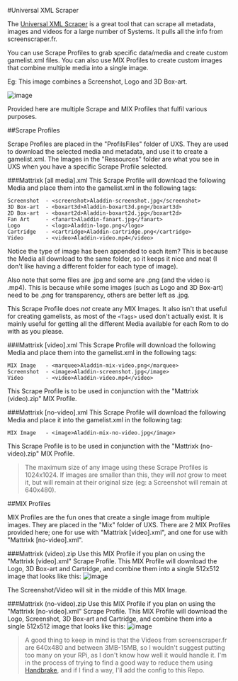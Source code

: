 #Universal XML Scraper

The [Universal XML Scraper](https://github.com/Universal-Rom-Tools/Universal-XML-Scraper) is a great tool that can scrape all metadata, images and videos for a large number of Systems. It pulls all the info from screenscraper.fr.

You can use Scrape Profiles to grab specific data/media and create custom gamelist.xml files. You can also use MIX Profiles to create custom images that combine multiple media into a single image.

Eg: This image combines a Screenshot, Logo and 3D Box-art.

![image](#)

Provided here are multiple Scrape and MIX Profiles that fulfil various purposes.

##Scrape Profiles

Scrape Profiles are placed in the "ProfilsFiles" folder of UXS. They are used to download the selected media and metadata, and use it to create a gamelist.xml. The Images in the "Ressources" folder are what you see in UXS when you have a specific Scrape Profile selected.

###Mattrixk [all media].xml
This Scrape Profile will download the following Media and place them into the gamelist.xml in the following tags:
```
Screenshot  - <screenshot>Aladdin-screenshot.jpg</screenshot>
3D Box-art  - <boxart3d>Aladdin-boxart3d.png</boxart3d>
2D Box-art  - <boxart2d>Aladdin-boxart2d.jpg</boxart2d>
Fan Art     - <fanart>Aladdin-fanart.jpg</fanart>
Logo        - <logo>Aladdin-logo.png</logo>
Cartridge   - <cartridge>Aladdin-cartridge.png</cartridge>
Video       - <video>Aladdin-video.mp4</video>
```

Notice the type of image has been appended to each item? This is because the Media all download to the same folder, so it keeps it nice and neat (I don't like having a different folder for each type of image).

Also note that some files are .jpg and some are .png (and the video is .mp4). This is because while some images (such as Logo and 3D Box-art) need to be .png for transparency, others are better left as .jpg.

This Scrape Profile does *not* create any MIX Images. It also isn't that useful for creating gamelists, as most of the `<Tags>` used don't actually exist. It is mainly useful for getting all the different Media available for each Rom to do with as you please.

###Mattrixk [video].xml
This Scrape Profile will download the following Media and place them into the gamelist.xml in the following tags:
```
MIX Image   - <marquee>Aladdin-mix-video.png</marquee>
Screenshot  - <image>Aladdin-screenshot.jpg</image>
Video       - <video>Aladdin-video.mp4</video>
```

This Scrape Profile is to be used in conjunction with the "Mattrixk (video).zip" MIX Profile.

###Mattrixk [no-video].xml
This Scrape Profile will download the following Media and place it into the gamelist.xml in the following tag:
```
MIX Image   - <image>Aladdin-mix-no-video.jpg</image>
```

This Scrape Profile is to be used in conjunction with the "Mattrixk (no-video).zip" MIX Profile.

> The maximum size of any image using these Scrape Profiles is 1024x1024. If images are smaller than this, they will *not* grow to meet it, but will remain at their original size (eg: a Screenshot will remain at 640x480).

##MIX Profiles

MIX Profiles are the fun ones that create a single image from multiple images. They are placed in the "Mix" folder of UXS. There are 2 MIX Profiles provided here; one for use with "Mattrixk [video].xml", and one for use with "Mattrixk [no-video].xml".

###Mattrixk (video).zip
Use this MIX Profile if you plan on using the "Mattrixk [video].xml" Scrape Profile. This MIX Profile will download the Logo, 3D Box-art and Cartridge, and combine them into a single 512x512 image that looks like this:
![image](#)

The Screenshot/Video will sit in the middle of this MIX Image.

###Mattrixk (no-video).zip
Use this MIX Profile if you plan on using the "Mattrixk [no-video].xml" Scrape Profile. This MIX Profile will download the Logo, Screenshot, 3D Box-art and Cartridge, and combine them into a single 512x512 image that looks like this:
![image](#)

> A good thing to keep in mind is that the Videos from screenscraper.fr are 640x480 and between 3MB-15MB, so I wouldn't suggest putting too many on your RPi, as I don't know how well it would handle it. I'm in the process of trying to find a good way to reduce them using [Handbrake](https://handbrake.fr/), and if I find a way, I'll add the config to this Repo.
